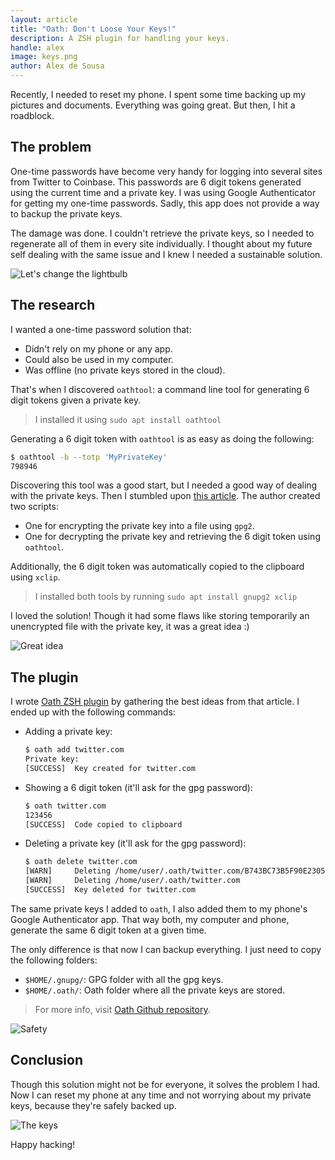 ```yaml
---
layout: article
title: "Oath: Don't Loose Your Keys!"
description: A ZSH plugin for handling your keys.
handle: alex
image: keys.png
author: Alex de Sousa
---
```


Recently, I needed to reset my phone. I spent some time backing up my pictures and documents. Everything was going great. But then, I hit a roadblock.

## The problem

One-time passwords have become very handy for logging into several sites from Twitter to Coinbase. This passwords are 6 digit tokens generated using the current time and a private key. I was using Google Authenticator for getting my one-time passwords. Sadly, this app does not provide a way to backup the private keys.

The damage was done. I couldn't retrieve the private keys, so I needed to regenerate all of them in every site individually. I thought about my future self dealing with the same issue and I knew I needed a sustainable solution.

![Let's change the lightbulb](https://media.giphy.com/media/llbEoVMhkLngWlzVVa/giphy.gif)

## The research

I wanted a one-time password solution that:

- Didn't rely on my phone or any app.
- Could also be used in my computer.
- Was offline (no private keys stored in the cloud).

That's when I discovered `oathtool`: a command line tool for generating 6 digit tokens given a private key.

> I installed it using `sudo apt install oathtool`

Generating a 6 digit token with `oathtool` is as easy as doing the following:

```bash
$ oathtool -b --totp 'MyPrivateKey'
798946
```

Discovering this tool was a good start, but I needed a good way of dealing with the private keys. Then I stumbled upon [this article](https://www.cyberciti.biz/faq/use-oathtool-linux-command-line-for-2-step-verification-2fa/). The author created two scripts:

- One for encrypting the private key into a file using `gpg2`.
- One for decrypting the private key and retrieving the 6 digit token using `oathtool`.

Additionally, the 6 digit token was automatically copied to the clipboard using `xclip`.

> I installed both tools by running `sudo apt install gnupg2 xclip`

I loved the solution! Though it had some flaws like storing temporarily an unencrypted file with the private key, it was a great idea :)

![Great idea](https://media.giphy.com/media/Mjq9vmDuJlBKw/giphy.gif)

## The plugin

I wrote [Oath ZSH plugin](https://github.com/alexdesousa/oath) by gathering the best ideas from that article. I ended up with the following commands:

- Adding a private key:

   ```bash
   $ oath add twitter.com
   Private key:
   [SUCCESS]  Key created for twitter.com
   ```

- Showing a 6 digit token (it'll ask for the gpg password):

   ```bash
   $ oath twitter.com
   123456
   [SUCCESS]  Code copied to clipboard
   ```

- Deleting a private key (it'll ask for the gpg password):

   ```bash
   $ oath delete twitter.com
   [WARN]     Deleting /home/user/.oath/twitter.com/B743BC73B5F90E2305142D226BBCD02E89ABBC79.gpg.gpg
   [WARN]     Deleting /home/user/.oath/twitter.com
   [SUCCESS]  Key deleted for twitter.com
   ```

The same private keys I added to `oath`, I also added them to my phone's Google Authenticator app. That way both, my computer and phone, generate the same 6 digit token at a given time.

The only difference is that now I can backup everything. I just need to copy the following folders:

- `$HOME/.gnupg/`: GPG folder with all the gpg keys.
- `$HOME/.oath/`: Oath folder where all the private keys are stored.

> For more info, visit [Oath Github repository](https://github.com/alexdesousa/oath).

![Safety](https://media.giphy.com/media/Xd1EhywNhOjq5EPn5t/giphy.gif)

## Conclusion

Though this solution might not be for everyone, it solves the problem I had. Now I can reset my phone at any time and not worrying about my private keys, because they're safely backed up.

![The keys](https://media.giphy.com/media/de0AlLgV7XTRhEudoL/giphy.gif)

Happy hacking!
